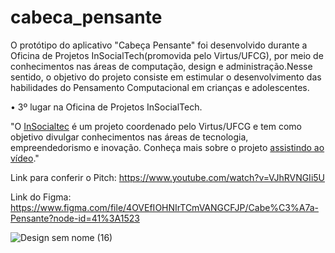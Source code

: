 # cabeca_pensante

O protótipo do aplicativo "Cabeça Pensante" foi desenvolvido durante a Oficina de Projetos InSocialTech(promovida pelo Virtus/UFCG), por meio de conhecimentos nas áreas de computação, design e administração.Nesse sentido, o objetivo do projeto consiste em estimular o desenvolvimento das habilidades do Pensamento Computacional em crianças e adolescentes.

• 3º lugar na Oficina de Projetos InSocialTech.

"O [InSocialtec](https://cct.ufcg.edu.br/noticias/projeto-multidisciplinar-insocialtec-acontece-na-proxima-semana-inscreva-se/) é um projeto coordenado pelo Virtus/UFCG e tem como objetivo divulgar conhecimentos nas áreas de tecnologia, empreendedorismo e inovação. Conheça mais sobre o projeto [assistindo ao vídeo](https://www.youtube.com/watch?v=m1PRZV_DBLU)."

Link para conferir o Pitch: https://www.youtube.com/watch?v=VJhRVNGIi5U 

Link do Figma: https://www.figma.com/file/4OVEfIOHNIrTCmVANGCFJP/Cabe%C3%A7a-Pensante?node-id=41%3A1523

![Design sem nome (16)](https://user-images.githubusercontent.com/62727312/127656542-174cc4f1-8524-471b-868a-4397c8396193.png)


